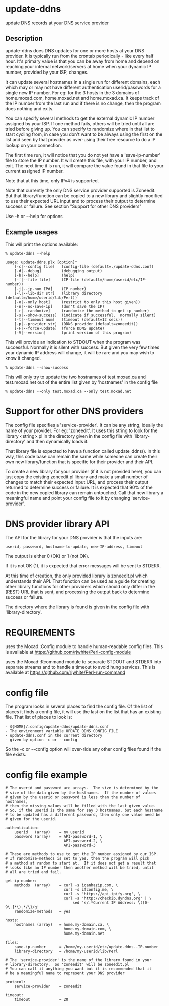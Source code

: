 # update-ddns
update DNS records at your DNS service provider

## Description

update-ddns does DNS updates for one or more hosts at your DNS provider.
It is typically run from the crontab periodically - like every half hour.
It's primary value is that you can be away from home and depend on
reaching your internal network/servers at home when your dynamic IP
number, provided by your ISP, changes.

It can update several hostnames in a single run for different domains,
each which may or may not have different authentication userid/passwords
for a single new IP number.  For eg: for the 3 hosts in the 3 domains
of home.moxad.com, home.moxad.net and home.moxad.ca.  It keeps track
of the IP number from the last run and if there is no change, then the
program does nothing and exits.

You can specify several methods to get the external dynamic IP number
assigned by your ISP.  If one method fails, others will be tried until all
are tried before giving up.  You can specify to randomize where in that
list to start cycling from, in case you don't want to be always using
the first on the list and seen by that provider as over-using their free
resource to do a IP lookup on your connection.

The first time run, it will notice that you do not yet have a
'save-ip-number' file to store the IP number.  It will create this file,
with your IP number, and exit.  The next time it is run, it will compare
the value found in that file to your current assigned IP number.

Note that at this time, only IPv4 is supported.

Note that currently the only DNS service provider supported is Zoneedit.
But that library/function can be copied to a new library and slightly
modified to use their expected URL input and to process their output
to determine success or failure.  See section "Support for other DNS providers"

Use -h or --help for options

## Example usages
This will print the options available:

    % update-ddns --help

    usage: update-ddns.plx [option]*
        [-c|--config file]   (config-file (default=./update-ddns.conf)
        [-d|--debug]         (debugging output)
        [-h|--help]          (help)
        [-f|--file file]     (IP-file (default=/home/userid/etc/IP-number))
        [-i|--ip-num IP#]    (IP number)
        [-l|--lib-dir str]   (library directory (default=/home/userid/lib/Perl))
        [-o|--only host]     (restrict to only this host given))
        [-n|--no-save-ip]    (don't save the IP)
        [-r|--randomize]     (randomize the method to get ip number)
        [-s|--show-success]  (indicate if successful.  normally silent)
        [-t|--timeout num]   (timeout (default=12 secs))
        [-p|--provider str]  (DDNS provider (default=zoneedit))
        [-F|--force-update]  (force DDNS update)
        [-V|--version]       (print version of this program)

This will provide an indication to STDOUT when the program was successful.
Normally it is silent with success.  But given the very few times your dynamic
IP address will change, it will be rare and you may wish to know it changed.

    % update-ddns --show-success

This will only try to update the two hostnames of test.moxad.ca and test.moxad.net
out of the entire list given by 'hostnames' in the config file

    % update-ddns --only test.moxad.ca --only test.moxad.net

# Support for other DNS providers
The config file specifies a 'service-provider'. It can be any string,
ideally the name of your provider. For eg: 'zoneedit'. It uses this string
to look for the library \<string\>.pl in the directory given in the config
file with 'library-directory' and then dynamically loads it.

That library file is expected to have a function called update_ddns(). In
this way, this code base can remain the same while someone can create
their own new library/function that is specific for their provider and
their API.

To create a new library for your provider (if it is not provided here),
you can just copy the existing zoneedit.pl library and make a small number
of changes to match their expected input URL, and process their output
returned to determine success or failure. It is expected that 90% of the
code in the new copied library can remain untouched. Call that new library
a meaningful name and point your config file to it by changing
'service-provider'.

# DNS provider library API

The API for the library for your DNS provider is that the inputs are:

    userid, password, hostname-to-update, new-IP-address, timeout

The output is either 0 (OK) or 1 (not OK).

If it is not OK (1), it is expected that error messages will be sent to
STDERR.

At this time of creation, the only provided library is zoneedit.pl which
understands their API. That function can be used as a guide for creating
other library functions for other providers which should only differ in
the (REST) URL that is sent, and processing the output back to determine
success or failure.

The directory where the library is found is given in the config file with
'library-directory'.

# REQUIREMENTS
uses the Moxad::Config module to handle human-readable config files. This
is available at https://github.com/rjwhite/Perl-config-module

uses the Moxad::Rcommand module to separate STDOUT and STDERR into separate
streams and to handle a timeout to avoid hung services. This is available
at https://github.com/rjwhite/Perl-run-command

# config file
The program looks in several places to find the config file. Of the list
of places it finds a config file, it will use the last on the list that
has an existing file. That list of places to look is:

    - ${HOME}/.config/update-ddns/update-ddns.conf
    - The environment variable UPDATE_DDNS_CONFIG_FILE
    - update-ddns.conf in the current directory
    - given by option -c or --config

So the -c or --config option will over-ride any other config files found
if the file exists.

# config file example

    # The userid and password are arrays.  The size is determined by the
    # size of the data given by the hostnames.  If the number of values
    # given by the userid or password is less than the number of hostnames,
    # then the missing values will be filled with the last given value.
    # So, if the userid is the same for say 3 hostnames, but each hostname
    # to be updated has a different password, then only one value need be
    # given for the userid.

    authentication:
        userid   (array)    = my_userid
        password (array)    = API-password-1, \
                              API-password-2, \
                              API-password-3

    # These are methods to use to get the IP number assigned by our ISP.
    # If randomize-methods is set to yes, then the program will pick
    # a method at random to start at.  If it does not get a result that
    # looks like an IP number then another method will be tried, until
    # all are tried and fail.

    get-ip-number:
        methods  (array)    = curl -s icanhazip.com, \
                              curl -s ifconfig.me, \
                              curl -s 'https://api.ipify.org', \
                              curl -s 'http://checkip.dyndns.org' | \
                                  sed 's/.*Current IP Address: \([0-9\.]*\).*/\1/g'
        randomize-methods   = yes

    hosts:
        hostnames (array)   = home.my-domain.ca, \
                              home.my-domain.com, \
                              home.my-domain.net

    files:
        save-ip-number      = /home/my-userid/etc/update-ddns--IP-number
        library-directory   = /home/my-userid/lib/Perl

    # The 'service-provider' is the name of the library found in your
    # library-directory.  So 'zoneedit' will be zoneedit.pl
    # You can call it anything you want but it is recommended that it
    # be a meaningful name to represent your DNS provider

    protocol:
        service-provider    = zoneedit

    timeout:
        timeout             = 20
